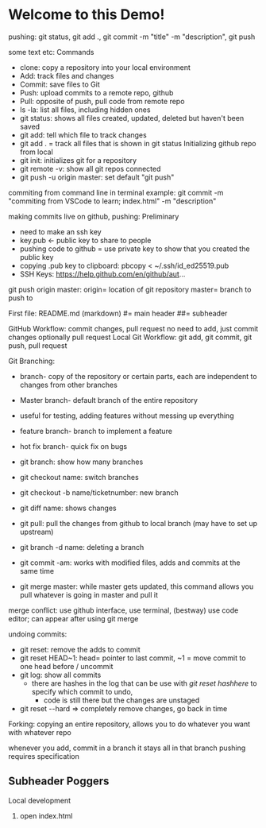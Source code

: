 # Welcome to this Demo!

pushing: 
git status, git add ., git commit -m "title" -m "description", git push

some text etc:
Commands
- clone: copy a repository into your local environment
- Add: track files and changes
- Commit: save files to Git
- Push: upload commits to a remote repo, github
- Pull: opposite of push, pull code from remote repo
- ls -la: list all files, including hidden ones
- git status: shows all files created, updated, deleted but haven't been saved
- git add: tell which file to track changes
- git add . = track all files that is shown in git status
Initializing github repo from local
- git init: initializes git for a repository
- git remote -v: show all git repos connected
- git push -u origin master: set default "git push"

commiting from command line in terminal example:
git commit -m "commiting from VSCode to learn; index.html" -m "description"

making commits live on github, pushing:
Preliminary
- need to make an ssh key
- key.pub <- public key to share to people
- pushing code to github = use private key to show that you created the public key
- copying .pub key to clipboard: pbcopy < ~/.ssh/id_ed25519.pub
- SSH Keys: https://help.github.com/en/github/aut...

git push origin master: 
origin= location of git repository
master= branch to push to


First file: README.md (markdown)
#= main header
##= subheader

GitHub Workflow:
commit changes, pull request
no need to add, just commit changes
optionally pull request 
Local Git Workflow:
git add, git commit, git push, pull request

Git Branching:
- branch- copy of the repository or certain parts, each are independent to changes from other branches
- Master branch- default branch of the entire repository
- useful for testing, adding features without messing up everything
- feature branch- branch to implement a feature
- hot fix branch- quick fix on bugs

- git branch: show how many branches
- git checkout name: switch branches
- git checkout -b name/ticketnumber: new branch
- git diff name: shows changes
- git pull: pull the changes from github to local branch (may have to set up upstream)
- git branch -d name: deleting a branch
- git commit -am: works with modified files, adds and commits at the same time
- git merge master: while master gets updated, this command allows you pull whatever is going in master and pull it 

merge conflict: use github interface, use terminal, (bestway) use code editor; can appear after using git merge

undoing commits:
- git reset: remove the adds to commit
- git reset HEAD~1: head= pointer to last commit, ~1 = move commit to one head before / uncommit
- git log: show all commits
    - there are hashes in the log that can be use with *git reset hashhere* to specify which commit to undo, 
        - code is still there but the changes are unstaged
- git reset --hard => completely remove changes, go back in time

Forking:
copying an entire repository, allows you to do whatever you want with whatever repo

whenever you add, commit in a branch it stays all in that branch
pushing requires specification


## Subheader Poggers

Local development
1. open index.html